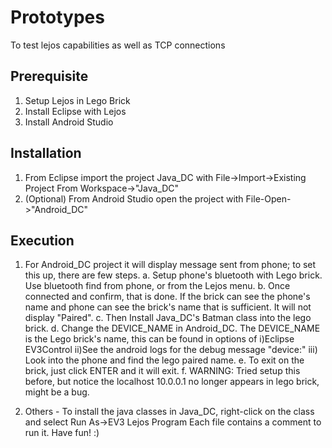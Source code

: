 # Prototypes
To test lejos capabilities as well as TCP connections

## Prerequisite
1. Setup Lejos in Lego Brick
2. Install Eclipse with Lejos
3. Install Android Studio 

## Installation
1. From Eclipse import the project Java_DC with File->Import->Existing Project From Workspace->"Java_DC"
2. (Optional) From Android Studio open the project with File-Open->"Android_DC"

## Execution
1. For Android_DC project it will display message sent from phone; to set this up, there are few steps.
  a. Setup phone's bluetooth with Lego brick. Use bluetooth find from phone, or from the Lejos menu.
  b. Once connected and confirm, that is done. If the brick can see the phone's name and phone can see the brick's name that is sufficient. It will not display "Paired".
  c. Then Install Java_DC's Batman class into the lego brick.
  d. Change the DEVICE_NAME in Android_DC. The DEVICE_NAME is the Lego brick's name, this can be found in options of i)Eclipse EV3Control ii)See the android logs for the debug message "device:" iii) Look into the phone and find the lego paired name.
  e. To exit on the brick, just click ENTER and it will exit.
  f. WARNING: Tried setup this before, but notice the localhost 10.0.0.1 no longer appears in lego brick, might be a bug.

2. Others - To install the java classes in Java_DC, right-click on the class and select Run As->EV3 Lejos Program
Each file contains a comment to run it. Have fun! :)
